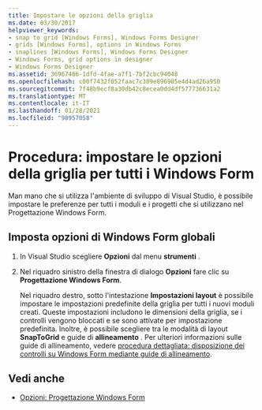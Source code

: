 ```yaml
---
title: Impostare le opzioni della griglia
ms.date: 03/30/2017
helpviewer_keywords:
- snap to grid [Windows Forms], Windows Forms Designer
- grids [Windows Forms], options in Windows Forms
- snaplines [Windows Forms], Windows Forms Designer
- Windows Forms, grid options in designer
- Windows Forms Designer
ms.assetid: 36967466-1dfd-4fae-a7f1-7bf2cbc94048
ms.openlocfilehash: c00f7432f052faac7c309e896905e4d4ad26a950
ms.sourcegitcommit: 7f48b9ecf8a30db42c8ecea0dd4df577736631a2
ms.translationtype: MT
ms.contentlocale: it-IT
ms.lasthandoff: 01/28/2021
ms.locfileid: "98957058"
---
```

# <a name="how-to-set-grid-options-for-all-windows-forms"></a>Procedura: impostare le opzioni della griglia per tutti i Windows Form

Man mano che si utilizza l'ambiente di sviluppo di Visual Studio, è possibile impostare le preferenze per tutti i moduli e i progetti che si utilizzano nel Progettazione Windows Form.

## <a name="set-global-windows-forms-options"></a>Imposta opzioni di Windows Form globali

1. In Visual Studio scegliere **Opzioni** dal menu **strumenti** .

2. Nel riquadro sinistro della finestra di dialogo **Opzioni** fare clic su **Progettazione Windows Form**.

   Nel riquadro destro, sotto l'intestazione **Impostazioni layout** è possibile impostare le impostazioni predefinite della griglia per tutti i nuovi moduli creati. Queste impostazioni includono le dimensioni della griglia, se i controlli vengono bloccati e se sono attivate per impostazione predefinita. Inoltre, è possibile scegliere tra le modalità di layout **SnapToGrid** e guide di **allineamento** . Per ulteriori informazioni sulle guide di allineamento, vedere [procedura dettagliata: disposizione dei controlli su Windows Form mediante guide di allineamento](walkthrough-arranging-controls-on-windows-forms-using-snaplines.md).

## <a name="see-also"></a>Vedi anche

- [Opzioni: Progettazione Windows Form](/visualstudio/ide/reference/options-windows-forms-designer)
